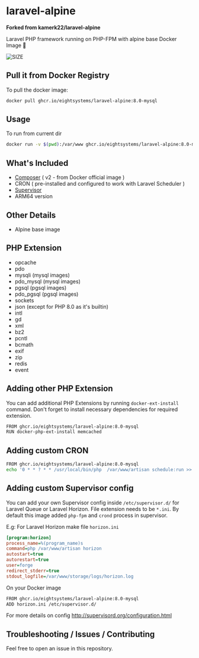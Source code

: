 # laravel-alpine

**Forked from kamerk22/laravel-alpine**

Laravel PHP framework running on PHP-FPM with alpine base Docker Image 🐳

![SIZE](http://i.imgur.com/oJ4jCPP.jpg)

## Pull it from Docker Registry

To pull the docker image:

```bash
docker pull ghcr.io/eightsystems/laravel-alpine:8.0-mysql
```

## Usage

To run from current dir

```bash
docker run -v $(pwd):/var/www ghcr.io/eightsystems/laravel-alpine:8.0-mysql "composer install --prefer-dist"
```

## What's Included

- [Composer](https://getcomposer.org/) ( v2 - from Docker official image )
- CRON ( pre-installed and configured to work with Laravel Scheduler )
- [Supervisor](http://supervisord.org)
- ARM64 version

## Other Details

- Alpine base image

## PHP Extension

- opcache
- pdo
- mysqli (mysql images)
- pdo_mysql (mysql images)
- pgsql (pgsql images)
- pdo_pgsql (pgsql images)
- sockets
- json (except for PHP 8.0 as it's builtin)
- intl
- gd
- xml
- bz2
- pcntl
- bcmath
- exif
- zip
- redis
- event

## Adding other PHP Extension

You can add additional PHP Extensions by running `docker-ext-install` command. Don't forget to install necessary dependencies for required extension.

```bash
FROM ghcr.io/eightsystems/laravel-alpine:8.0-mysql
RUN docker-php-ext-install memcached
```

## Adding custom CRON

```bash
FROM ghcr.io/eightsystems/laravel-alpine:8.0-mysql
echo '0 * * ? * * /usr/local/bin/php  /var/www/artisan schedule:run >> /dev/null 2>&1' > /etc/crontabs/root
```

## Adding custom Supervisor config

You can add your own Supervisor config inside `/etc/supervisor.d/` for Laravel Queue or Laravel Horizon. File extension needs to be `*.ini`. By default this image added `php-fpm` and `crond` process in supervisor.

E.g: For Laravel Horizon make file `horizon.ini`

```ini
[program:horizon]
process_name=%(program_name)s
command=php /var/www/artisan horizon
autostart=true
autorestart=true
user=forge
redirect_stderr=true
stdout_logfile=/var/www/storage/logs/horizon.log
```

On your Docker image

```bash
FROM ghcr.io/eightsystems/laravel-alpine:8.0-mysql
ADD horizon.ini /etc/supervisor.d/
```

For more details on config http://supervisord.org/configuration.html

## Troubleshooting / Issues / Contributing

Feel free to open an issue in this repository.
